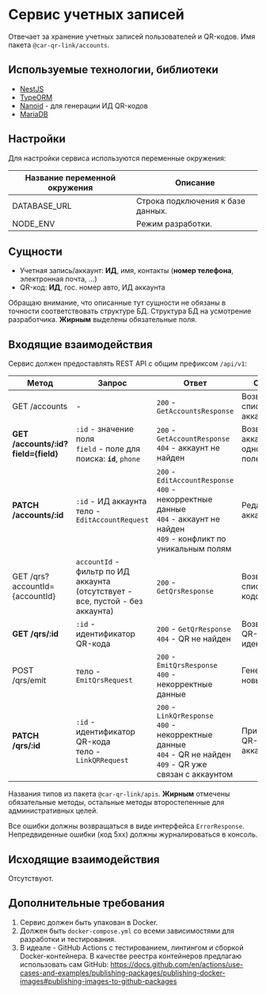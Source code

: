 # Сервис учетных записей

Отвечает за хранение учетных записей пользователей и QR-кодов. Имя пакета `@car-qr-link/accounts`.

## Используемые технологии, библиотеки

- [NestJS](https://nestjs.com)
- [TypeORM](https://github.com/typeorm/typeorm)
- [Nanoid](https://github.com/ai/nanoid) - для генерации ИД QR-кодов
- [MariaDB](https://mariadb.org/)

## Настройки

Для настройки сервиса используются переменные окружения:

| Название переменной окружения | Описание                          |
| ----------------------------- | --------------------------------- |
| DATABASE_URL                  | Строка подключения к базе данных. |
| NODE_ENV                      | Режим разработки.                 |

## Сущности

- Учетная запись/аккаунт: **ИД**, имя, контакты (**номер телефона**, электронная почта, ...)
- QR-код: **ИД**, гос. номер авто, ИД аккаунта

Обращаю внимание, что описанные тут сущности не обязаны в точности соответствовать структуре БД. Структура БД на усмотрение разработчика. **Жирным** выделены обязательные поля.

## Входящие взаимодействия

Сервис должен предоставлять REST API с общим префиксом `/api/v1`:

| Метод                               | Запрос                                                                         | Ответ                                                                                                                                      | Описание                               |
| ----------------------------------- | ------------------------------------------------------------------------------ | ------------------------------------------------------------------------------------------------------------------------------------------ | -------------------------------------- |
| GET /accounts                       | -                                                                              | `200` - `GetAccountsResponse`                                                                                                              | Возвращает список аккаунтов            |
| **GET /accounts/:id?field={field}** | `:id` - значение поля <br/> `field` - поле для поиска: **`id`**, `phone`       | `200` - `GetAccountResponse` <br/> `404` - аккаунт не найден                                                                               | Возвращает аккаунт под одному из полей |
| **PATCH /accounts/:id**             | `:id` - ИД аккаунта <br/> тело - `EditAccountRequest`                          | `200` - `EditAccountResponse` <br/> `400` - некорректные данные <br/> `404` - аккаунт не найден <br/> `409` - конфликт по уникальным полям | Редактирует аккаунт по ИД              |
| GET /qrs?accountId={accountId}      | `accountId` - фильтр по ИД аккаунта (отсутствует - все, пустой - без аккаунта) | `200` - `GetQrsResponse`                                                                                                                   | Возвращает список QR-кодов             |
| **GET /qrs/:id**                    | `:id` - идентификатор QR-кода                                                  | `200` - `GetQrResponse` <br/> `404` - QR не найден                                                                                         | Возвращает QR-код по идентификатору    |
| POST /qrs/emit                      | тело - `EmitQrsRequest`                                                        | `200` - `EmitQrsResponse` <br> `400` - некорректные данные                                                                                 | Генерирует новые QR-коды               |
| **PATCH /qrs/:id**                  | `:id` - идентификатор QR-кода <br/> тело - `LinkQRRequest`                     | `200` - `LinkQrResponse` <br/> `400` - некорректные данные <br/>  `404` - QR не найден <br/> `409` - QR уже связан с аккаунтом             | Привязывает QR-код к аккаунту          |

Названия типов из пакета `@car-qr-link/apis`. **Жирным** отмечены обязательные методы, остальные методы второстепенные для административных целей.

Все ошибки должны возвращаться в виде интерфейса `ErrorResponse`. Непредвиденные ошибки (код 5xx) должны журналироваться в консоль.

## Исходящие взаимодействия

Отсутствуют.

## Дополнительные требования

1. Сервис должен быть упакован в Docker.
2. Должен быть `docker-compose.yml` со всеми зависимостями для разработки и тестирования.
3. В идеале - GitHub Actions с тестированием, линтингом и сборкой Docker-контейнера. В качестве реестра контейнеров предлагаю использовать сам GitHub: https://docs.github.com/en/actions/use-cases-and-examples/publishing-packages/publishing-docker-images#publishing-images-to-github-packages
